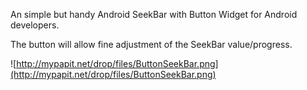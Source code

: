 An simple but handy Android SeekBar with Button Widget for Android developers.

The button will allow fine adjustment of the SeekBar value/progress.



![http://mypapit.net/drop/files/ButtonSeekBar.png](http://mypapit.net/drop/files/ButtonSeekBar.png)